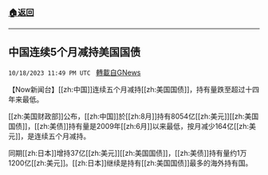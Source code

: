 ###  [:house:返回](README.md)
---


## 中国连续5个月减持美国国债
`10/18/2023 11:49 PM UTC ` [轉載自GNews](https://gnews.org/articles/1852212)

【Now新闻台】[[zh:中国]]连续五个月减持[[zh:美国国债]]，持有量跌至超过十四年来最低。

[[zh:美国财政部]]公布，[[zh:中国]]於[[zh:8月]]持有8054亿[[zh:美元]][[zh:美国国债]]，[[zh:美债]]持有量是2009年[[zh:6月]]以来最低，按月减少164亿[[zh:美元]]，是连续五个月减持。

同期[[zh:日本]]增持37亿[[zh:美元]][[zh:美国国债]]，[[zh:美债]]持有量约1万1200亿[[zh:美元]]。[[zh:日本]]继续是持有[[zh:美国国债]]最多的海外持有国。
